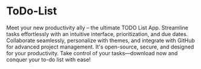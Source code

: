# ToDo-List
Meet your new productivity ally – the ultimate TODO List App. Streamline tasks effortlessly with an intuitive interface, prioritization, and due dates. Collaborate seamlessly, personalize with themes, and integrate with GitHub for advanced project management. It's open-source, secure, and designed for your productivity. Take control of your tasks—download now and conquer your to-do list with ease!
